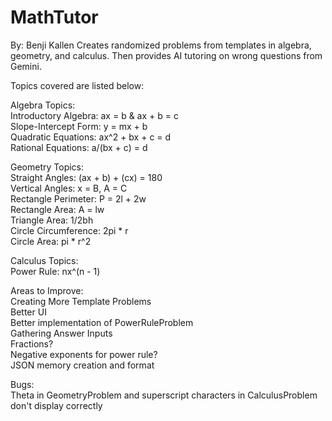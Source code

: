 # MathTutor
By: Benji Kallen
Creates randomized problems from templates in algebra, geometry, and calculus. Then provides AI tutoring on wrong questions from Gemini.

Topics covered are listed below:

Algebra Topics:  
    Introductory Algebra: ax = b & ax + b = c  
    Slope-Intercept Form: y = mx + b  
    Quadratic Equations: ax^2 + bx + c = d  
    Rational Equations: a/(bx + c) = d  

Geometry Topics:  
    Straight Angles: (ax + b) + (cx) = 180  
    Vertical Angles: x = B, A = C  
    Rectangle Perimeter: P = 2l + 2w  
    Rectangle Area: A = lw  
    Triangle Area: 1/2bh  
    Circle Circumference: 2pi * r  
    Circle Area: pi * r^2  

Calculus Topics:  
    Power Rule: nx^(n - 1)  

Areas to Improve:  
    Creating More Template Problems   
    Better UI  
    Better implementation of PowerRuleProblem  
    Gathering Answer Inputs  
    Fractions?  
    Negative exponents for power rule?  
    JSON memory creation and format  

Bugs:  
    Theta in GeometryProblem and superscript characters in CalculusProblem don't display correctly  